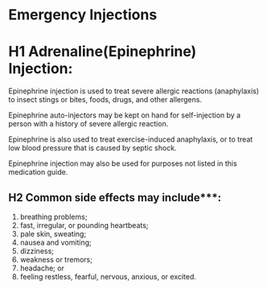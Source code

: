 # Emergency Injections
# H1 Adrenaline(Epinephrine) Injection:

Epinephrine injection is used to treat severe allergic reactions (anaphylaxis) to insect stings or bites, foods, drugs, and other allergens.

Epinephrine auto-injectors may be kept on hand for self-injection by a person with a history of severe allergic reaction.

Epinephrine is also used to treat exercise-induced anaphylaxis, or to treat low blood pressure that is caused by septic shock.

Epinephrine injection may also be used for purposes not listed in this medication guide.

## H2 Common side effects may include***:
1. breathing problems;
2. fast, irregular, or pounding heartbeats;
3. pale skin, sweating;
4. nausea and vomiting;
5. dizziness;
6. weakness or tremors;
7. headache; or
8. feeling restless, fearful, nervous, anxious, or excited.
